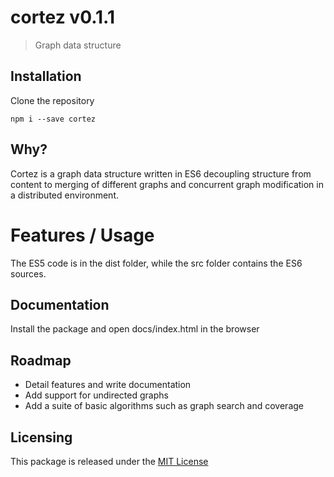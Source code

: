 # cortez v0.1.1
> Graph data structure



## Installation

Clone the repository

	npm i --save cortez


## Why?

Cortez is a graph data structure written in ES6 decoupling structure from content to merging of different graphs and concurrent graph modification in a distributed environment.


# Features / Usage

The ES5 code is in the dist folder, while the src folder contains the ES6 sources.





## Documentation

Install the package and open docs/index.html in the browser






## Roadmap

- Detail features and write documentation
- Add support for undirected graphs
- Add a suite of basic algorithms such as graph search and coverage



## Licensing

This package is released under the [MIT License](https://opensource.org/licenses/MIT)

